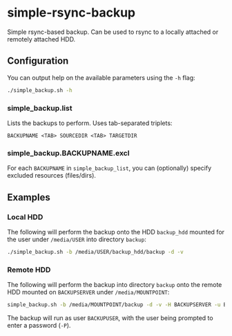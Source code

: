 # simple-rsync-backup

Simple rsync-based backup. Can be used to rsync to a locally attached
or remotely attached HDD.


## Configuration

You can output help on the available parameters using the `-h` flag:

```bash
./simple_backup.sh -h
```

### simple_backup.list

Lists the backups to perform. Uses tab-separated triplets:

```
BACKUPNAME <TAB> SOURCEDIR <TAB> TARGETDIR
```

### simple_backup.BACKUPNAME.excl

For each `BACKUPNAME` in `simple_backup_list`, you can (optionally) 
specify excluded resources (files/dirs).


## Examples

### Local HDD

The following will perform the backup onto the HDD `backup_hdd` mounted for the
user under `/media/USER` into directory `backup`:

```bash
./simple_backup.sh -b /media/USER/backup_hdd/backup -d -v
```

### Remote HDD

The following will perform the backup into directory `backup` onto the remote HDD mounted
on `BACKUPSERVER` under `/media/MOUNTPOINT`:

```bash
simple_backup.sh -b /media/MOUNTPOINT/backup -d -v -H BACKUPSERVER -u BACKUPUSER -P
```

The backup will run as user `BACKUPUSER`, with the user being prompted to enter 
a password (`-P`).

